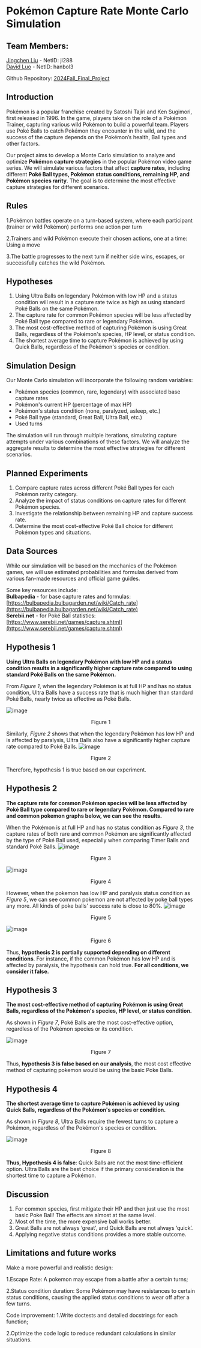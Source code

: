# Pokémon Capture Rate Monte Carlo Simulation


## **Team Members:**  

[Jingchen Liu](https://github.com/ljc690106) - NetID: jl288  
[David Luo](https://github.com/HanboLuo) - NetID: hanbol3  

Github Repository: [2024Fall_Final_Project](https://github.com/HanboLuo/2024Fall_Final_Project)  

## Introduction
Pokémon is a popular franchise created by Satoshi Tajiri and Ken Sugimori, first released in 1996. In the game, players take on the role of a Pokémon Trainer, capturing various wild Pokémon to build a powerful team. Players use Poké Balls to catch Pokémon they encounter in the wild, and the success of the capture depends on the Pokémon’s health, Ball types and other factors.

Our project aims to develop a Monte Carlo simulation to analyze and optimize **Pokémon capture strategies** in the popular Pokémon video game series. We will simulate various factors that affect **capture rates**, including different **Poké Ball types, Pokémon status conditions, remaining HP, and Pokémon species rarity**. The goal is to determine the most effective capture strategies for different scenarios.

## Rules
1.Pokémon battles operate on a turn-based system, where each participant (trainer or wild Pokémon) performs one action per turn

2.Trainers and wild Pokémon execute their chosen actions, one at a time:
Using a move

3.The battle progresses to the next turn if neither side wins, escapes, or successfully catches the wild Pokémon.
## Hypotheses
1. Using Ultra Balls on legendary Pokémon with low HP and a status condition will result in a capture rate twice as high as using standard Poké Balls on the same Pokémon.
2. The capture rate for common Pokémon species will be less affected by Poké Ball type compared to rare or legendary Pokémon.  
3. The most cost-effective method of capturing Pokémon is using Great Balls, regardless of the Pokémon's species, HP level, or status condition.  
4. The shortest average time to capture Pokémon is achieved by using Quick Balls, regardless of the Pokémon's species or condition.

## Simulation Design
Our Monte Carlo simulation will incorporate the following random variables:  
* Pokémon species (common, rare, legendary) with associated base capture rates  
* Pokémon's current HP (percentage of max HP)  
* Pokémon's status condition (none, paralyzed, asleep, etc.)  
* Poké Ball type (standard, Great Ball, Ultra Ball, etc.)  
* Used turns

The simulation will run through multiple iterations, simulating capture attempts under various combinations of these factors. We will analyze the aggregate results to determine the most effective strategies for different scenarios.

## Planned Experiments
1. Compare capture rates across different Poké Ball types for each Pokémon rarity category.
2. Analyze the impact of status conditions on capture rates for different Pokémon species.
3. Investigate the relationship between remaining HP and capture success rate.
4. Determine the most cost-effective Poké Ball choice for different Pokémon types and situations.

## Data Sources
While our simulation will be based on the mechanics of the Pokémon games, we will use estimated probabilities and formulas derived from various fan-made resources and official game guides.  

Some key resources include:  
**Bulbapedia** - for base capture rates and formulas: [https://bulbapedia.bulbagarden.net/wiki/Catch_rate](https://bulbapedia.bulbagarden.net/wiki/Catch_rate)  
**Serebii.net** - for Poké Ball statistics: [https://www.serebii.net/games/capture.shtml](https://www.serebii.net/games/capture.shtml)

## Hypothesis 1
**Using Ultra Balls on legendary Pokémon with low HP and a status condition results in a significantly higher capture rate compared to using standard Poké Balls on the same Pokémon.**

From _Figure 1_, when the legendary Pokémon is at full HP and has no status condition, Ultra Balls have a success rate that is much higher than standard Poké Balls, nearly twice as effective as Poké Balls.

![image](https://github.com/user-attachments/assets/bf2712e1-d465-4f24-9bc5-93d8f46c9731)
<center>
Figure 1
</center>

Similarly, _Figure 2_ shows that when the legendary Pokémon has low HP and is affected by paralysis, Ultra Balls also have a significantly higher capture rate compared to Poké Balls.
![image](https://github.com/user-attachments/assets/c3fc96c5-35ba-48e2-8e11-f24aa11f6bc9)
<center>
Figure 2
</center>

Therefore, hypothesis 1 is true based on our experiment.

## Hypothesis 2
**The capture rate for common Pokémon species will be less affected by Poké Ball type compared to rare or legendary Pokémon.
Compared to rare and common pokemon graphs below, we can see the results.**

When the Pokémon is at full HP and has no status condition as _Figure 3_, the capture rates of both rare and common Pokémon are significantly affected by the type of Poké Ball used, especially when comparing Timer Balls and standard Poké Balls.
![image](https://github.com/user-attachments/assets/e4eb28a5-d887-4441-a043-db3960d19f95)
<center>Figure 3</center>

![image](https://github.com/user-attachments/assets/5966dc35-d055-4520-b5cc-a516cba43853)
<center>Figure 4</center>

However, when the pokemon has low HP and paralysis status condition as _Figure 5_, we can see common pokemon are not affected by poke ball types any more. All kinds of poke balls' success rate is close to 80%. 
![image](https://github.com/user-attachments/assets/84bd1d5b-5429-43a4-9da2-3d3865b1a1bc)
<center>Figure 5</center>

![image](https://github.com/user-attachments/assets/6ac5bfa7-5b5c-4c87-9bca-032ad284dc71)
<center>Figure 6</center>

Thus, **hypothesis 2 is partially supported depending on different conditions**. For instance, if the common Pokémon has low HP and is affected by paralysis, the hypothesis can hold true. **For all conditions, we consider it false.**


## Hypothesis 3
**The most cost-effective method of capturing Pokémon is using Great Balls, regardless of the Pokémon's species, HP level, or status condition.**  

As shown in _Figure 7_, Poké Balls are the most cost-effective option, regardless of the Pokémon species or its condition.  

![image](https://github.com/user-attachments/assets/233a36bf-a74a-4e94-bff8-6d239d6c6005)
<center>Figure 7</center>

Thus, **hypothesis 3 is false based on our analysis**, the most cost effective method of capturing pokemon would be using the basic Poke Balls.

## Hypothesis 4
**The shortest average time to capture Pokémon is achieved by using Quick Balls, regardless of the Pokémon's species or condition.**

As shown in _Figure 8_, Ultra Balls require the fewest turns to capture a Pokémon, regardless of the Pokémon's species or condition.

![image](https://github.com/user-attachments/assets/c5d08a12-28b7-44fb-a8e3-30f94c9095c1)
<center>Figure 8</center>

**Thus, Hypothesis 4 is false**: Quick Balls are not the most time-efficient option. Ultra Balls are the best choice if the primary consideration is the shortest time to capture a Pokémon.

## Discussion
1. For common species, first mitigate their HP and then just use the most basic Poke Ball! The effects are almost at the same level.
2. Most of the time, the more expensive ball works better.
3. Great Balls are not always ‘great’, and Quick Balls are not always ‘quick’.
4. Applying negative status conditions provides a more stable outcome.

## Limitations and future works

Make a more powerful and realistic design:  

1.Escape Rate: A pokemon may escape from a battle after a certain turns;

2.Status condition duration: Some Pokémon may have resistances to certain status conditions, causing the applied status conditions to wear off after a few turns.

Code improvement:
1.Write doctests and detailed docstrings for each function;

2.Optimize the code logic to reduce redundant calculations in similar situations.






